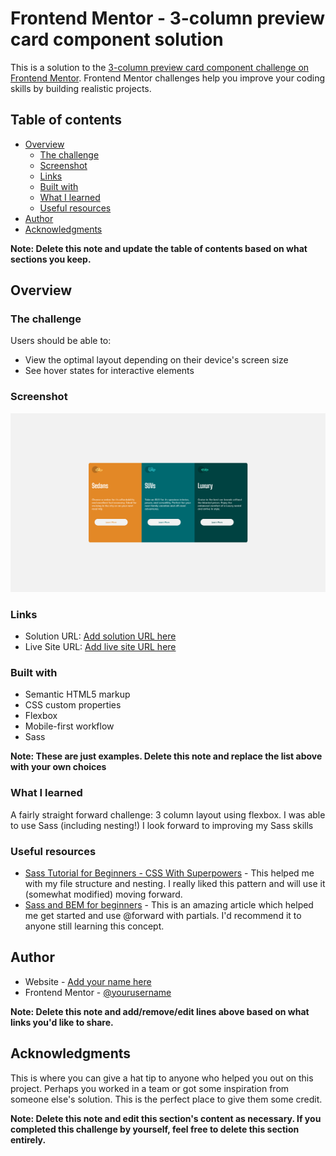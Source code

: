 # Frontend Mentor - 3-column preview card component solution

This is a solution to the [3-column preview card component challenge on Frontend Mentor](https://www.frontendmentor.io/challenges/3column-preview-card-component-pH92eAR2-). Frontend Mentor challenges help you improve your coding skills by building realistic projects.

## Table of contents

- [Overview](#overview)
  - [The challenge](#the-challenge)
  - [Screenshot](#screenshot)
  - [Links](#links)
  - [Built with](#built-with)
  - [What I learned](#what-i-learned)
  - [Useful resources](#useful-resources)
- [Author](#author)
- [Acknowledgments](#acknowledgments)

**Note: Delete this note and update the table of contents based on what sections you keep.**

## Overview

### The challenge

Users should be able to:

- View the optimal layout depending on their device's screen size
- See hover states for interactive elements

### Screenshot

![Screenshot](images/Frontend%20Mentor%203-column%20preview%20card%20component.png)

### Links

- Solution URL: [Add solution URL here](https://your-solution-url.com)
- Live Site URL: [Add live site URL here](https://your-live-site-url.com)

### Built with

- Semantic HTML5 markup
- CSS custom properties
- Flexbox
- Mobile-first workflow
- Sass

**Note: These are just examples. Delete this note and replace the list above with your own choices**

### What I learned

A fairly straight forward challenge: 3 column layout using flexbox. I was able to use Sass (including nesting!) I look forward to improving my Sass skills

### Useful resources

- [Sass Tutorial for Beginners - CSS With Superpowers](https://www.youtube.com/watch?v=_a5j7KoflTs) - This helped me with my file structure and nesting. I really liked this pattern and will use it (somewhat modified) moving forward.
- [Sass and BEM for beginners](https://www.youtube.com/watch?v=jfMHA8SqUL4&t=2659s) - This is an amazing article which helped me get started and use @forward with partials. I'd recommend it to anyone still learning this concept.

## Author

- Website - [Add your name here](https://www.your-site.com)
- Frontend Mentor - [@yourusername](https://www.frontendmentor.io/profile/beowulf1958)

**Note: Delete this note and add/remove/edit lines above based on what links you'd like to share.**

## Acknowledgments

This is where you can give a hat tip to anyone who helped you out on this project. Perhaps you worked in a team or got some inspiration from someone else's solution. This is the perfect place to give them some credit.

**Note: Delete this note and edit this section's content as necessary. If you completed this challenge by yourself, feel free to delete this section entirely.**
